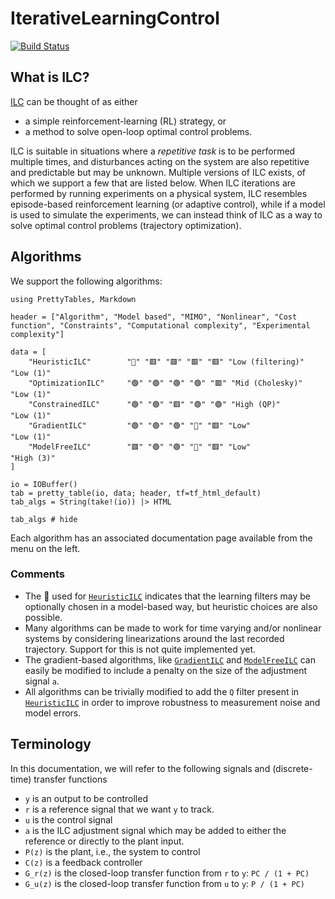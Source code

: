 # IterativeLearningControl

[![Build Status](https://github.com/baggepinnen/IterativeLearningControl.jl/actions/workflows/CI.yml/badge.svg?branch=main)](https://github.com/baggepinnen/IterativeLearningControl.jl/actions/workflows/CI.yml?query=branch%3Amain)

## What is ILC?

[ILC](https://slunik.slu.se/kursfiler/TE0010/10095.1213/REG2_ILCReview.pdf) can be thought of as either
- a simple reinforcement-learning (RL) strategy, or
- a method to solve open-loop optimal control problems.

ILC is suitable in situations where a *repetitive task* is to be performed multiple times, and disturbances acting on the system are also repetitive and predictable but  may be unknown. Multiple versions of ILC exists, of which we support a few that are listed below. When ILC iterations are performed by running experiments on a physical system, ILC resembles episode-based reinforcement learning (or adaptive control), while if a model is used to simulate the experiments, we can instead think of ILC as a way to solve optimal control problems (trajectory optimization).



## Algorithms

We support the following algorithms:

```@setup ALGORITHMS
using PrettyTables, Markdown

header = ["Algorithm", "Model based", "MIMO", "Nonlinear", "Cost function", "Constraints", "Computational complexity", "Experimental complexity"]

data = [
    "HeuristicILC"        "🔶" "🟥" "🟥" "🟥" "🟥" "Low (filtering)"    "Low (1)"
    "OptimizationILC"     "🟢" "🟢" "🟢" "🟢" "🟥" "Mid (Cholesky)"     "Low (1)"
    "ConstrainedILC"      "🟢" "🟢" "🟥" "🟢" "🟢" "High (QP)"          "Low (1)"
    "GradientILC"         "🟢" "🟢" "🟢" "🔶" "🟥" "Low"                "Low (1)"
    "ModelFreeILC"        "🟥" "🟢" "🟢" "🔶" "🟥" "Low"                "High (3)"
]

io = IOBuffer()
tab = pretty_table(io, data; header, tf=tf_html_default)
tab_algs = String(take!(io)) |> HTML
```
```@example ALGORITHMS
tab_algs # hide
```

Each algorithm has an associated documentation page available from the menu on the left.

### Comments
- The 🔶 used for [`HeuristicILC`](@ref) indicates that the learning filters may be optionally chosen in a model-based way, but heuristic choices are also possible.
- Many algorithms can be made to work for time varying and/or nonlinear systems by considering linearizations around the last recorded trajectory. Support for this is not quite implemented yet.
- The gradient-based algorithms, like [`GradientILC`](@ref) and [`ModelFreeILC`](@ref) can easily be modified to include a penalty on the size of the adjustment signal ``a``.
- All algorithms can be trivially modified to add the ``Q`` filter present in [`HeuristicILC`](@ref) in order to improve robustness to measurement noise and model errors.

## Terminology
In this documentation, we will refer to the following signals and (discrete-time) transfer functions

- ``y`` is an output to be controlled
- ``r`` is a reference signal that we want ``y`` to track.
- ``u`` is the control signal
- ``a`` is the ILC adjustment signal which may be added to either the reference or directly to the plant input.
- ``P(z)`` is the plant, i.e., the system to control
- ``C(z)`` is a feedback controller
- ``G_r(z)`` is the closed-loop transfer function from ``r`` to ``y``: ``PC / (1 + PC)``
- ``G_u(z)`` is the closed-loop transfer function from ``u`` to ``y``: ``P / (1 + PC)``

